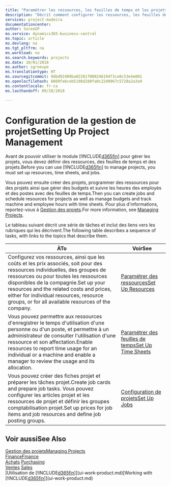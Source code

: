 ```yaml
---
title: "Paramétrer les ressources, les feuilles de temps et les projets| Microsoft Docs"
description: "Décrit comment configurer les ressources, les feuilles de temps et les projets pour la gestion des projets."
services: project-madeira
documentationcenter: 
author: SorenGP
ms.service: dynamics365-business-central
ms.topic: article
ms.devlang: na
ms.tgt_pltfrm: na
ms.workload: na
ms.search.keywords: projects
ms.date: 10/01/2018
ms.author: sgroespe
ms.translationtype: HT
ms.sourcegitcommit: 9dbd92409ba02281f008246194f3ce0c53e4e001
ms.openlocfilehash: 6089fa6ceb5198d280fa0c2240967c5728a2a3a9
ms.contentlocale: fr-ca
ms.lasthandoff: 09/28/2018

---
```

# <a name="setting-up-project-management"></a><span data-ttu-id="30c0f-103">Configuration de la gestion de projet</span><span class="sxs-lookup"><span data-stu-id="30c0f-103">Setting Up Project Management</span></span>
<span data-ttu-id="30c0f-104">Avant de pouvoir utiliser le module [!INCLUDE[d365fin](includes/d365fin_md.md)] pour gérer les projets, vous devez définir des ressources, des feuilles de temps et des projets.</span><span class="sxs-lookup"><span data-stu-id="30c0f-104">Before you can use [!INCLUDE[d365fin](includes/d365fin_md.md)] to manage projects, you must set up resources, time sheets, and jobs.</span></span>

<span data-ttu-id="30c0f-105">Vous pouvez ensuite créer des projets, programmer des ressources pour des projets ainsi que gérer des budgets et suivre les heures des employés et des postes avec des feuilles de temps.</span><span class="sxs-lookup"><span data-stu-id="30c0f-105">Then you can create jobs and schedule resources for projects as well as manage budgets and track machine and employee hours with time sheets.</span></span> <span data-ttu-id="30c0f-106">Pour plus d'informations, reportez-vous à [Gestion des projets](projects-manage-projects.md).</span><span class="sxs-lookup"><span data-stu-id="30c0f-106">For more information, see [Managing Projects](projects-manage-projects.md).</span></span>  

<span data-ttu-id="30c0f-107">Le tableau suivant décrit une série de tâches et inclut des liens vers les rubriques qui les décrivent.</span><span class="sxs-lookup"><span data-stu-id="30c0f-107">The following table describes a sequence of tasks, with links to the topics that describe them.</span></span>

| <span data-ttu-id="30c0f-108">À</span><span class="sxs-lookup"><span data-stu-id="30c0f-108">To</span></span> | <span data-ttu-id="30c0f-109">Voir</span><span class="sxs-lookup"><span data-stu-id="30c0f-109">See</span></span> |
| --- | --- |
| <span data-ttu-id="30c0f-110">Configurez vos ressources, ainsi que les coûts et les prix associés, soit pour des ressources individuelles, des groupes de ressources ou pour toutes les ressources disponibles de la compagnie.</span><span class="sxs-lookup"><span data-stu-id="30c0f-110">Set up your resources and the related costs and prices, either for individual resources, resource groups, or for all available resources of the company.</span></span> |[<span data-ttu-id="30c0f-111">Paramétrer des ressources</span><span class="sxs-lookup"><span data-stu-id="30c0f-111">Set Up Resources</span></span>](projects-how-setup-resources.md) |
| <span data-ttu-id="30c0f-112">Vous pouvez permettre aux ressources d'enregistrer le temps d'utilisation d'une personne ou d'un poste, et permettre à un administrateur de consulter l'utilisation d'une ressource et son affectation.</span><span class="sxs-lookup"><span data-stu-id="30c0f-112">Enable resources to report time usage for an individual or a machine and enable a manager to review the usage and its allocation.</span></span> |[<span data-ttu-id="30c0f-113">Paramétrer des feuilles de temps</span><span class="sxs-lookup"><span data-stu-id="30c0f-113">Set Up Time Sheets</span></span>](projects-how-setup-time-sheets.md) |
| <span data-ttu-id="30c0f-114">Vous pouvez créer des fiches projet et préparer les tâches projet.</span><span class="sxs-lookup"><span data-stu-id="30c0f-114">Create job cards and prepare job tasks.</span></span> <span data-ttu-id="30c0f-115">Vous pouvez configurer les articles projet et les ressources de projet et définir les groupes comptabilisation projet.</span><span class="sxs-lookup"><span data-stu-id="30c0f-115">Set up prices for job items and job resources and define job posting groups.</span></span> |[<span data-ttu-id="30c0f-116">Configuration de projets</span><span class="sxs-lookup"><span data-stu-id="30c0f-116">Set Up Jobs</span></span>](projects-how-setup-jobs.md) |

## <a name="see-also"></a><span data-ttu-id="30c0f-117">Voir aussi</span><span class="sxs-lookup"><span data-stu-id="30c0f-117">See Also</span></span>
[<span data-ttu-id="30c0f-118">Gestion des projets</span><span class="sxs-lookup"><span data-stu-id="30c0f-118">Managing Projects</span></span>](projects-manage-projects.md)  
[<span data-ttu-id="30c0f-119">Finance</span><span class="sxs-lookup"><span data-stu-id="30c0f-119">Finance</span></span>](finance.md)  
<span data-ttu-id="30c0f-120">[Achats](purchasing-manage-purchasing.md)       </span><span class="sxs-lookup"><span data-stu-id="30c0f-120">[Purchasing](purchasing-manage-purchasing.md)       </span></span>  
<span data-ttu-id="30c0f-121">[Ventes](sales-manage-sales.md)   </span><span class="sxs-lookup"><span data-stu-id="30c0f-121">[Sales](sales-manage-sales.md)   </span></span>  
<span data-ttu-id="30c0f-122">[Utilisation de [!INCLUDE[d365fin](includes/d365fin_md.md)]](ui-work-product.md)</span><span class="sxs-lookup"><span data-stu-id="30c0f-122">[Working with [!INCLUDE[d365fin](includes/d365fin_md.md)]](ui-work-product.md)</span></span>  

